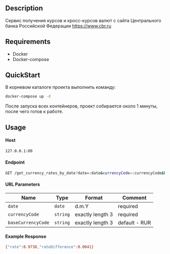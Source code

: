 ## Description
Сервис получения курсов и кросс-курсов валют с сайта Центрального банка Российской Федерации https://www.cbr.ru

## Requirements
- Docker
- Docker-compose

## QuickStart
В корневом каталоге проекта выполнить команду:
```bash
docker-compose up -d
```
После запуска всех контейнеров, проект собирается около 1 минуты, после чего готов к работе.

## Usage
#### Host
```bash
127.0.0.1:80
```

#### Endpoint
```bash
GET /get_currency_rates_by_date?date=:date&currencyCode=:currencyCode&baseCurrencyCode=:baseCurrencyCode
```

#### URL Parameters

| Name               | Type     | Format	         | Comment 			  | 
| --------------     | -------- |--------          |-------- 			  |
| `date`      	     | `date`   | d.m.Y            |required        |
| `currencyCode`     | `string` | exactly length 3 |required			  |
| `baseCurrencyCode` | `string` | exactly length 3 |default - RUR   |

#### Example Response
```bash
{"rate":0.9738,"rateDifference":0.0041}
```
